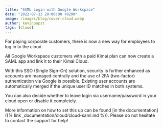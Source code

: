```yaml
---
title: "SAML Login with Google Workspace"
date: "2022-07-13 20:00:00 +0200"
image: /images/blog/cover-cloud.webp
author: kevinpapst
tags: [Cloud]
---
```


For paying corporate customers, there is now a new way for employees to log in to the cloud.

All Google Workspace customers with a paid Kimai plan can now create a SAML app and link it to their Kimai Cloud.

With this SSO (Single Sign-On) solution, security is further enhanced as accounts are managed centrally and the use of 2FA (two-factor) authentication via Google is possible.
Existing user accounts are automatically merged if the unique user ID matches in both systems.

You can also decide whether to leave login via username/password in your cloud open or disable it completely.

More information on how to set this up can be found [in the documentation]({% link _documentation/cloud/cloud-saml.md %}). 
Please do not hesitate to contact the support for help!
